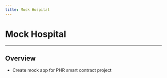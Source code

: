 ```yaml
---
title: Mock Hospital
---
```


# Mock Hospital

-----

## Overview

- Create mock app for PHR smart contract project

